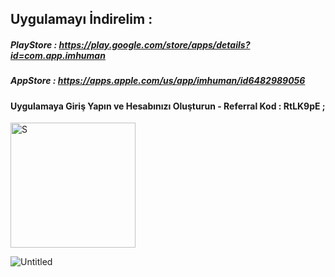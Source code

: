## Uygulamayı İndirelim : 

##### PlayStore : https://play.google.com/store/apps/details?id=com.app.imhuman
##### AppStore : https://apps.apple.com/us/app/imhuman/id6482989056

#### Uygulamaya Giriş Yapın ve Hesabınızı Oluşturun - Referral Kod : RtLK9pE ; 

<img src="https://github.com/user-attachments/assets/11830dd1-f5b7-4efe-93cc-592c69dbfe75" alt="S" width="200"/>


![Untitled](https://github.com/user-attachments/assets/e170d1b8-702d-4e98-8fda-7284ca2bad23)


